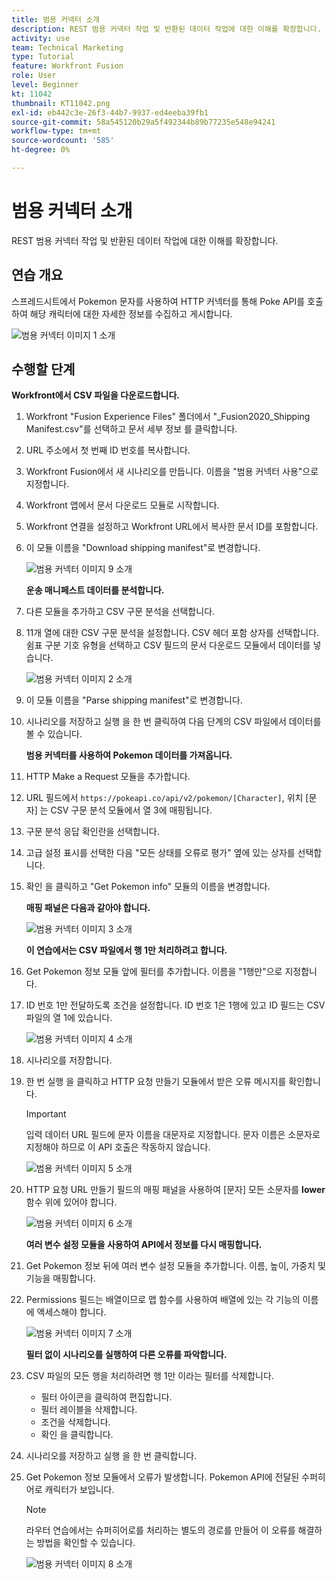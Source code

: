 ```yaml
---
title: 범용 커넥터 소개
description: REST 범용 커넥터 작업 및 반환된 데이터 작업에 대한 이해를 확장합니다.
activity: use
team: Technical Marketing
type: Tutorial
feature: Workfront Fusion
role: User
level: Beginner
kt: 11042
thumbnail: KT11042.png
exl-id: eb442c3e-26f3-44b7-9937-ed4eeba39fb1
source-git-commit: 58a545120b29a5f492344b89b77235e548e94241
workflow-type: tm+mt
source-wordcount: '585'
ht-degree: 0%

---
```


# 범용 커넥터 소개

REST 범용 커넥터 작업 및 반환된 데이터 작업에 대한 이해를 확장합니다.

## 연습 개요

스프레드시트에서 Pokemon 문자를 사용하여 HTTP 커넥터를 통해 Poke API를 호출하여 해당 캐릭터에 대한 자세한 정보를 수집하고 게시합니다.

![범용 커넥터 이미지 1 소개](../12-exercises/assets/introduction-to-universal-connectors-walkthrough-1.png)

## 수행할 단계

**Workfront에서 CSV 파일을 다운로드합니다.**

1. Workfront &quot;Fusion Experience Files&quot; 폴더에서 &quot;_Fusion2020_Shipping Manifest.csv&quot;를 선택하고 문서 세부 정보 를 클릭합니다.
1. URL 주소에서 첫 번째 ID 번호를 복사합니다.
1. Workfront Fusion에서 새 시나리오를 만듭니다. 이름을 &quot;범용 커넥터 사용&quot;으로 지정합니다.
1. Workfront 앱에서 문서 다운로드 모듈로 시작합니다.
1. Workfront 연결을 설정하고 Workfront URL에서 복사한 문서 ID를 포함합니다.
1. 이 모듈 이름을 &quot;Download shipping manifest&quot;로 변경합니다.

   ![범용 커넥터 이미지 9 소개](../12-exercises/assets/introduction-to-universal-connectors-walkthrough-9.png)

   **운송 매니페스트 데이터를 분석합니다.**

1. 다른 모듈을 추가하고 CSV 구문 분석을 선택합니다.
1. 11개 열에 대한 CSV 구문 분석을 설정합니다. CSV 헤더 포함 상자를 선택합니다. 쉼표 구분 기호 유형을 선택하고 CSV 필드의 문서 다운로드 모듈에서 데이터를 넣습니다.

   ![범용 커넥터 이미지 2 소개](../12-exercises/assets/introduction-to-universal-connectors-walkthrough-2.png)

1. 이 모듈 이름을 &quot;Parse shipping manifest&quot;로 변경합니다.
1. 시나리오를 저장하고 실행 을 한 번 클릭하여 다음 단계의 CSV 파일에서 데이터를 볼 수 있습니다.

   **범용 커넥터를 사용하여 Pokemon 데이터를 가져옵니다.**

1. HTTP Make a Request 모듈을 추가합니다.
1. URL 필드에서 `https://pokeapi.co/api/v2/pokemon/[Character]`, 위치 [문자] 는 CSV 구문 분석 모듈에서 열 3에 매핑됩니다.
1. 구문 분석 응답 확인란을 선택합니다.
1. 고급 설정 표시를 선택한 다음 &quot;모든 상태를 오류로 평가&quot; 옆에 있는 상자를 선택합니다.
1. 확인 을 클릭하고 &quot;Get Pokemon info&quot; 모듈의 이름을 변경합니다.

   **매핑 패널은 다음과 같아야 합니다.**

   ![범용 커넥터 이미지 3 소개](../12-exercises/assets/introduction-to-universal-connectors-walkthrough-3.png)

   **이 연습에서는 CSV 파일에서 행 1만 처리하려고 합니다.**

1. Get Pokemon 정보 모듈 앞에 필터를 추가합니다. 이름을 &quot;1행만&quot;으로 지정합니다.
1. ID 번호 1만 전달하도록 조건을 설정합니다. ID 번호 1은 1행에 있고 ID 필드는 CSV 파일의 열 1에 있습니다.

   ![범용 커넥터 이미지 4 소개](../12-exercises/assets/introduction-to-universal-connectors-walkthrough-4.png)

1. 시나리오를 저장합니다.
1. 한 번 실행 을 클릭하고 HTTP 요청 만들기 모듈에서 받은 오류 메시지를 확인합니다.

   >[!IMPORTANT]
   >
   >입력 데이터 URL 필드에 문자 이름을 대문자로 지정합니다. 문자 이름은 소문자로 지정해야 하므로 이 API 호출은 작동하지 않습니다.

   ![범용 커넥터 이미지 5 소개](../12-exercises/assets/introduction-to-universal-connectors-walkthrough-5.png)

1. HTTP 요청 URL 만들기 필드의 매핑 패널을 사용하여 [문자] 모든 소문자를 **lower** 함수 위에 있어야 합니다.

   ![범용 커넥터 이미지 6 소개](../12-exercises/assets/introduction-to-universal-connectors-walkthrough-6.png)

   **여러 변수 설정 모듈을 사용하여 API에서 정보를 다시 매핑합니다.**

1. Get Pokemon 정보 뒤에 여러 변수 설정 모듈을 추가합니다. 이름, 높이, 가중치 및 기능을 매핑합니다.
1. Permissions 필드는 배열이므로 맵 함수를 사용하여 배열에 있는 각 기능의 이름에 액세스해야 합니다.

   ![범용 커넥터 이미지 7 소개](../12-exercises/assets/introduction-to-universal-connectors-walkthrough-7.png)

   **필터 없이 시나리오를 실행하여 다른 오류를 파악합니다.**

1. CSV 파일의 모든 행을 처리하려면 행 1만 이라는 필터를 삭제합니다.

   + 필터 아이콘을 클릭하여 편집합니다.
   + 필터 레이블을 삭제합니다.
   + 조건을 삭제합니다.
   + 확인 을 클릭합니다.

1. 시나리오를 저장하고 실행 을 한 번 클릭합니다.
1. Get Pokemon 정보 모듈에서 오류가 발생합니다. Pokemon API에 전달된 수퍼히어로 캐릭터가 보입니다.

   >[!NOTE]
   >
   >라우터 연습에서는 슈퍼히어로를 처리하는 별도의 경로를 만들어 이 오류를 해결하는 방법을 확인할 수 있습니다.

   ![범용 커넥터 이미지 8 소개](../12-exercises/assets/introduction-to-universal-connectors-walkthrough-8.png)

